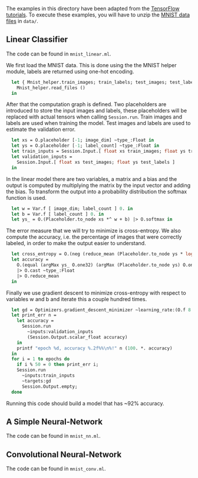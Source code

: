 
The examples in this directory have been adapted from the [TensorFlow tutorials](https://www.tensorflow.org/versions/r0.7/tutorials/mnist/pros/index.html). To execute these examples, you will have to unzip the [MNIST data files](http://yann.lecun.com/exdb/mnist/) in `data/`.

## Linear Classifier

The code can be found in `mnist_linear.ml`.

We first load the MNIST data. This is done using the the MNIST helper module, labels
are returned using one-hot encoding.

```ocaml
  let { Mnist_helper.train_images; train_labels; test_images; test_labels } =
    Mnist_helper.read_files ()
  in
```

After that the computation graph is defined. Two placeholders are introduced
to store the input images and labels, these placeholders will be replaced with actual
tensors when calling `Session.run`. Train images and labels are used when training the model.
Test images and labels are used to estimate the validation error.

```ocaml
  let xs = O.placeholder [-1; image_dim] ~type_:Float in
  let ys = O.placeholder [-1; label_count] ~type_:Float in
  let train_inputs = Session.Input.[ float xs train_images; float ys train_labels ] in
  let validation_inputs =
    Session.Input.[ float xs test_images; float ys test_labels ]
  in
```
In the linear model there are two variables, a
matrix and a bias and the output is computed by multiplying the matrix by the input
vector and adding the bias. To transform the output into a probability distribution
the softmax function is used.
```ocaml
  let w = Var.f [ image_dim; label_count ] 0. in
  let b = Var.f [ label_count ] 0. in
  let ys_ = O.(Placeholder.to_node xs *^ w + b) |> O.softmax in
```

The error measure that we will try to minimize is cross-entropy. We also compute
the accuracy, i.e. the percentage of images that were correctly labeled, in order
to make the output easier to understand.

```ocaml
  let cross_entropy = O.(neg (reduce_mean (Placeholder.to_node ys * log ys_))) in
  let accuracy =
    O.(equal (argMax ys_ O.one32) (argMax (Placeholder.to_node ys) O.one32))
    |> O.cast ~type_:Float
    |> O.reduce_mean
  in
```

Finally we use gradient descent to minimize cross-entropy with respect to variables
w and b and iterate this a couple hundred times.

```ocaml
  let gd = Optimizers.gradient_descent_minimizer ~learning_rate:(O.f 8.) cross_entropy in
  let print_err n =
    let accuracy =
      Session.run
        ~inputs:validation_inputs
        (Session.Output.scalar_float accuracy)
    in
    printf "epoch %d, accuracy %.2f%%\n%!" n (100. *. accuracy)
  in
  for i = 1 to epochs do
    if i % 50 = 0 then print_err i;
    Session.run
      ~inputs:train_inputs
      ~targets:gd
      Session.Output.empty;
  done
```

Running this code should build a model that has ~92% accuracy.

## A Simple Neural-Network

The code can be found in `mnist_nn.ml`.

## Convolutional Neural-Network

The code can be found in `mnist_conv.ml`.
